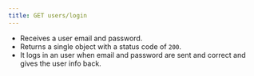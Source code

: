 ```yaml
---
title: GET users/login
---
```


- Receives a user email and password.  
- Returns a single object with a status code of `200`.
- It logs in an user when email and password are sent and correct and gives the user info back.
